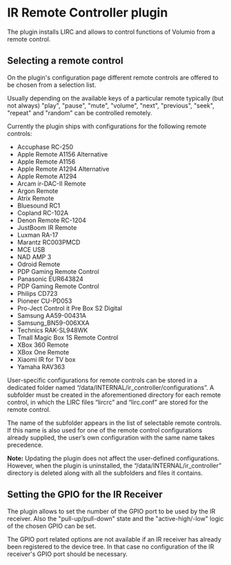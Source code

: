 # IR Remote Controller plugin

The plugin installs LIRC and allows to control functions of Volumio from a remote control.

## Selecting a remote control
On the plugin's configuration page different remote controls are offered to be chosen from a selection list.

Usually depending on the available keys of a particular remote typically (but not always) "play", "pause", "mute", "volume", "next", "previous", "seek", "repeat" and "random" can be controlled remotely.

Currently the plugin ships with configurations for the following remote controls:

* Accuphase RC-250
* Apple Remote A1156 Alternative
* Apple Remote A1156
* Apple Remote A1294 Alternative
* Apple Remote A1294
* Arcam ir-DAC-II Remote
* Argon Remote
* Atrix Remote
* Bluesound RC1
* Copland RC-102A
* Denon Remote RC-1204
* JustBoom IR Remote
* Luxman RA-17
* Marantz RC003PMCD
* MCE USB
* NAD AMP 3
* Odroid Remote
* PDP Gaming Remote Control
* Panasonic EUR643824
* PDP Gaming Remote Control
* Philips CD723
* Pioneer CU-PD053
* Pro-Ject Control it Pre Box S2 Digital
* Samsung AA59-00431A
* Samsung_BN59-006XXA
* Technics RAK-SL948WK
* Tmall Magic Box 1S Remote Control
* XBox 360 Remote
* XBox One Remote
* Xiaomi IR for TV box
* Yamaha RAV363

User-specific configurations for remote controls can be stored in a dedicated folder named “/data/INTERNAL/ir_controller/configurations”. A subfolder must be created in the aforementioned directory for each remote control, in which the LIRC files “lircrc” and “lirc.conf” are stored for the remote control.

The name of the subfolder appears in the list of selectable remote controls. If this name is also used for one of the remote control configurations already supplied, the user’s own configuration with the same name takes precedence.

**Note:** Updating the plugin does not affect the user-defined configurations. However, when the plugin is uninstalled, the “/data/INTERNAL/ir_controller” directory is deleted along with all the subfolders and files it contains.

## Setting the GPIO for the IR Receiver
The plugin allows to set the number of the GPIO port to be used by the IR receiver. Also the "pull-up/pull-down" state and the "active-high/-low" logic of the chosen GPIO can be set.

The GPIO port related options are not available if an IR receiver has already been registered to the device tree. In that case no configuration of the IR receiver's GPIO port should be necessary.

